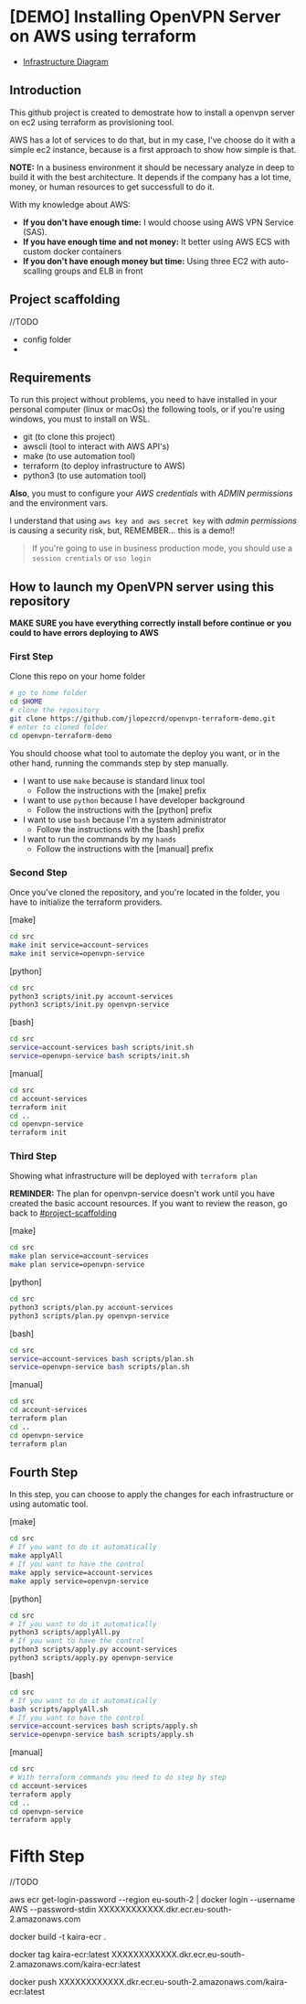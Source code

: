# [DEMO] Installing OpenVPN Server on AWS using terraform

- [Infrastructure Diagram](docs/infrastructure-digagram.pdf)

## Introduction

This github project is created to demostrate how to install a openvpn server on ec2 using terraform as provisioning tool.

AWS has a lot of services to do that, but in my case, I've choose do it with a simple ec2 instance, because is a first approach to show how simple is that.

**NOTE:** In a business environment it should be necessary analyze in deep to build it with the best architecture. It depends if the company has a lot time, money, or human resources to get successfull to do it.

With my knowledge about AWS:

- **If you don't have enough time:** I would choose using AWS VPN Service (SAS).
- **If you have enough time and not money:** It better using AWS ECS with custom docker containers
- **If you don't have enough money but time:** Using three EC2 with auto-scalling groups and ELB in front

## Project scaffolding

//TODO

- config folder
- 

## Requirements

To run this project without problems, you need to have installed in your personal computer (linux or macOs) the following tools, or if you're using windows, you must to install on WSL.

- git (to clone this project)
- awscli (tool to interact with AWS API's)
- make (to use automation tool)
- terraform (to deploy infrastructure to AWS)
- python3 (to use automation tool)

**Also**, you must to configure your *AWS credentials* with *ADMIN permissions* and the environment vars.

I understand that using `aws key and aws secret key` with *admin permissions* is causing a security risk, but, REMEMBER... this is a demo!!

> If you're going to use in business production mode, you should use a `session crentials` or `sso login`

## How to launch my OpenVPN server using this repository

**MAKE SURE you have everything correctly install before continue or you could to have errors deploying to AWS**

### First Step

Clone this repo on your home folder

```bash
# go to home folder
cd $HOME
# clone the repository
git clone https://github.com/jlopezcrd/openvpn-terraform-demo.git
# enter to cloned folder
cd openvpn-terraform-demo
```

You should choose what tool to automate the deploy you want, or in the other hand, running the commands step by step manually.

- I want to use `make` because is standard linux tool
  - Follow the instructions with the [make] prefix
- I want to use `python` because I have developer background
  - Follow the instructions with the [python] prefix
- I want to use `bash` because I'm a system administrator
  - Follow the instructions with the [bash] prefix
- I want to run the commands by my `hands`
  - Follow the instructions with the [manual] prefix

### Second Step

Once you've cloned the repository, and you're located in the folder, you have to initialize the terraform providers.

[make]
```bash
cd src
make init service=account-services
make init service=openvpn-service
```

[python]
```bash
cd src
python3 scripts/init.py account-services
python3 scripts/init.py openvpn-service
```

[bash]
```bash
cd src
service=account-services bash scripts/init.sh
service=openvpn-service bash scripts/init.sh
```

[manual]
```bash
cd src
cd account-services
terraform init
cd ..
cd openvpn-service
terraform init
```

### Third Step

Showing what infrastructure will be deployed with `terraform plan`

**REMINDER:** The plan for openvpn-service doesn't work until you have created the basic account resources. If you want to review the reason, go back to [#project-scaffolding](#project-scaffolding)

[make]
```bash
cd src
make plan service=account-services
make plan service=openvpn-service
```

[python]
```bash
cd src
python3 scripts/plan.py account-services
python3 scripts/plan.py openvpn-service
```

[bash]
```bash
cd src
service=account-services bash scripts/plan.sh
service=openvpn-service bash scripts/plan.sh
```

[manual]
```bash
cd src
cd account-services
terraform plan
cd ..
cd openvpn-service
terraform plan
```

## Fourth Step

In this step, you can choose to apply the changes for each infrastructure or using automatic tool.

[make]
```bash
cd src
# If you want to do it automatically
make applyAll
# If you want to have the control
make apply service=account-services
make apply service=openvpn-service
```

[python]
```bash
cd src
# If you want to do it automatically
python3 scripts/applyAll.py
# If you want to have the control
python3 scripts/apply.py account-services
python3 scripts/apply.py openvpn-service
```

[bash]
```bash
cd src
# If you want to do it automatically
bash scripts/applyAll.sh
# If you want to have the control
service=account-services bash scripts/apply.sh
service=openvpn-service bash scripts/apply.sh
```

[manual]
```bash
cd src
# With terraform commands you need to do step by step
cd account-services
terraform apply
cd ..
cd openvpn-service
terraform apply
```

# Fifth Step

//TODO

aws ecr get-login-password --region eu-south-2 | docker login --username AWS --password-stdin XXXXXXXXXXXX.dkr.ecr.eu-south-2.amazonaws.com

docker build -t kaira-ecr .

docker tag kaira-ecr:latest XXXXXXXXXXXX.dkr.ecr.eu-south-2.amazonaws.com/kaira-ecr:latest

docker push XXXXXXXXXXXX.dkr.ecr.eu-south-2.amazonaws.com/kaira-ecr:latest